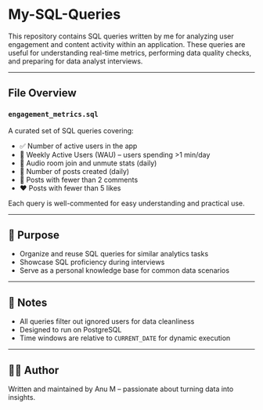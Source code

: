 # My-SQL-Queries

This repository contains SQL queries written by me for analyzing user engagement and content activity within an application. These queries are useful for understanding real-time metrics, performing data quality checks, and preparing for data analyst interviews.

---

##  File Overview

### `engagement_metrics.sql`

A curated set of SQL queries covering:

- ✅ Number of active users in the app  
- 📅 Weekly Active Users (WAU) – users spending >1 min/day  
- 🎤 Audio room join and unmute stats (daily)  
- 📝 Number of posts created (daily)  
- 💬 Posts with fewer than 2 comments  
- ❤️ Posts with fewer than 5 likes  

Each query is well-commented for easy understanding and practical use.

---

## 🎯 Purpose

- Organize and reuse SQL queries for similar analytics tasks  
- Showcase SQL proficiency during interviews  
- Serve as a personal knowledge base for common data scenarios  

---

## 📌 Notes

- All queries filter out ignored users for data cleanliness  
- Designed to run on PostgreSQL  
- Time windows are relative to `CURRENT_DATE` for dynamic execution  

---

## 👩‍💻 Author

Written and maintained by Anu M – passionate about turning data into insights.


